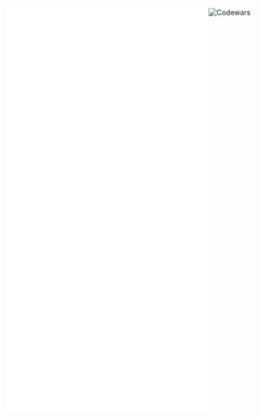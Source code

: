 [<img align="left" width="400" alt="if you see this, it means my metrics are not working" src="https://github.com/rudikrudik/rudikrudik/blob/main/github-metrics.svg">](https://github.com/rudikrudik/rudikrudik)

<!--![Codewars](https://github.r2v.ch/codewars?user=rudik_rudik&theme=light&top_languages=true&animation=false&hide_clan=true)-->

![Codewars](https://www.codewars.com/users/rudik_rudik/badges/small)
